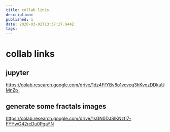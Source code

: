```yaml
---
title: collab links
description: 
published: 1
date: 2020-03-02T13:37:27.944Z
tags: 
---
```


# collab links 

## jupyter
https://colab.research.google.com/drive/1dz4FfYBv8o1vcveq3hKvozDDkuUMnZp_

## generate some fractals images
https://colab.research.google.com/drive/1sGN0DJSlKNzfi7-FYYwG42rcDu0PgaYN